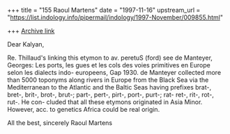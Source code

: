 +++
title = "155 Raoul Martens"
date = "1997-11-16"
upstream_url = "https://list.indology.info/pipermail/indology/1997-November/009855.html"

+++
[Archive link](https://list.indology.info/pipermail/indology/1997-November/009855.html)

Dear Kalyan,

Re. Thillaud's linking this etymon to av. peretuS (ford)
see de Manteyer, Georges: Les ports, les gues et les cols
des voies primitives en Europe selon les dialects indo-
europeens, Gap 1930. de Manteyer collected more than 5000
toponyms along rivers in Europe from the Black Sea via the
Mediterranean to the Atlantic and the Baltic Seas having
prefixes brat-, bret-, brit-, brot-, brut-; part-, pert-,
pirt-, port-, purt-; rat- ret-, rit-, rot-, rut-. He con-
cluded that all these etymons originated in Asia Minor.
However, acc. to genetics Africa could be real origin.

All the best, sincerely Raoul Martens



